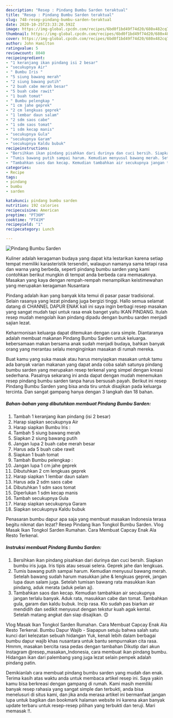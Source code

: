 ```yaml
---
description: "Resep : Pindang Bumbu Sarden teraktual"
title: "Resep : Pindang Bumbu Sarden teraktual"
slug: 748-resep-pindang-bumbu-sarden-teraktual
date: 2020-10-25T23:33:20.592Z
image: https://img-global.cpcdn.com/recipes/6bd0f1bd49f74d20/680x482cq70/pindang-bumbu-sarden-foto-resep-utama.jpg
thumbnail: https://img-global.cpcdn.com/recipes/6bd0f1bd49f74d20/680x482cq70/pindang-bumbu-sarden-foto-resep-utama.jpg
cover: https://img-global.cpcdn.com/recipes/6bd0f1bd49f74d20/680x482cq70/pindang-bumbu-sarden-foto-resep-utama.jpg
author: John Hamilton
ratingvalue: 5
reviewcount: 8040
recipeingredient:
- "1 keranjang ikan pindang isi 2 besar"
- "secukupnya Air"
- " Bumbu Iris "
- "5 siung bawang merah"
- "2 siung bawang putih"
- "2 buah cabe merah besar"
- "5 buah cabe rawit"
- "1 buah tomat"
- " Bumbu pelengkap "
- "1 cm jahe geprek"
- "2 cm lengkuas geprek"
- "1 lembar daun salam"
- "2 sdm saos cabe"
- "1 sdm saos tomat"
- "1 sdm kecap manis"
- "secukupnya Gula"
- "secukupnya Garam"
- "secukupnya Kaldu bubuk"
recipeinstructions:
- "Bersihkan ikan pindang pisahkan dari durinya dan cuci bersih. Siapkan bumbu iris juga. Iris tipis atau sesuai selera. Geprek jahe dan lengkuas."
- "Tumis bawang putih sampai harum. Kemudian menyusul bawang merah. Setelah bawang sudah harum masukkan jahe &amp; lengkuas geprek, jangan lupa daun salam juga. Setelah tumisan bawang rata masukkan ikan pindang, aduk merata (aduk pelan aj)."
- "Tambahkan saos dan kecap. Kemudian tambahkan air secukupnya jangan terlalu banyak. Aduk rata, masukkan cabe dan tomat. Tambahkan gula, garam dan kaldu bubuk. Incip rasa. Klo sudah pas biarkan air mendidih dan sedikit menyusut dengan tekstur kuah agak kental. Setelah matang angkat dan siap disajikan. 😊"
categories:
- Recipe
tags:
- pindang
- bumbu
- sarden

katakunci: pindang bumbu sarden 
nutrition: 192 calories
recipecuisine: American
preptime: "PT36M"
cooktime: "PT41M"
recipeyield: "1"
recipecategory: Lunch

---
```



![Pindang Bumbu Sarden](https://img-global.cpcdn.com/recipes/6bd0f1bd49f74d20/680x482cq70/pindang-bumbu-sarden-foto-resep-utama.jpg)

Kuliner adalah keragaman budaya yang dapat kita lestarikan karena setiap tempat memiliki karasteristik tersendiri, walaupun namanya sama tetapi rasa dan warna yang berbeda, seperti pindang bumbu sarden yang kami contohkan berikut mungkin di tempat anda berbeda cara memasaknya. Masakan yang kaya dengan rempah-rempah menampilkan keistimewahan yang merupakan keragaman Nusantara

Pindang adalah ikan yang banyak kita temui di pasar pasar tradisional. Selain rasanya yang lezat pindang juga bergizi tinggi. Hallo semua selamat datang di CHANNEL DAPUR ENAK kali ini saya ingin berbagi resep masakan yang sangat mudah tapi untuk rasa enak banget yaitu IKAN PINDANG. Itulah resep mudah mengolah ikan pindang dipadu dengan bumbu sarden menjadi sajian lezat.

Keharmonisan keluarga dapat ditemukan dengan cara simple. Diantaranya adalah membuat makanan Pindang Bumbu Sarden untuk keluarga. kebersamaan makan bersama anak sudah menjadi budaya, bahkan banyak orang yang merantau selalu menginginkan masakan di rumah mereka.

Buat kamu yang suka masak atau harus menyiapkan masakan untuk tamu ada banyak varian makanan yang dapat anda coba salah satunya pindang bumbu sarden yang merupakan resep terkenal yang simpel dengan kreasi sederhana. Pasalnya sekarang ini anda dapat dengan mudah menemukan resep pindang bumbu sarden tanpa harus bersusah payah.
Berikut ini resep Pindang Bumbu Sarden yang bisa anda tiru untuk disajikan pada keluarga tercinta. Dan sangat gampang hanya dengan 3 langkah dan 18 bahan.


<!--inarticleads1-->

##### Bahan-bahan yang dibutuhkan membuat Pindang Bumbu Sarden:

1. Tambah 1 keranjang ikan pindang (isi 2 besar)
1. Harap siapkan secukupnya Air
1. Harap siapkan  Bumbu Iris :
1. Tambah 5 siung bawang merah
1. Siapkan 2 siung bawang putih
1. Jangan lupa 2 buah cabe merah besar
1. Harus ada 5 buah cabe rawit
1. Siapkan 1 buah tomat
1. Tambah  Bumbu pelengkap :
1. Jangan lupa 1 cm jahe geprek
1. Dibutuhkan 2 cm lengkuas geprek
1. Harap siapkan 1 lembar daun salam
1. Harus ada 2 sdm saos cabe
1. Dibutuhkan 1 sdm saos tomat
1. Diperlukan 1 sdm kecap manis
1. Tambah secukupnya Gula
1. Harap siapkan secukupnya Garam
1. Siapkan secukupnya Kaldu bubuk


Penasaran bumbu dapur apa saja yang membuat masakan Indonesia terasa begitu nikmat dan lezat? Resep Pindang Ikan Tongkol Bumbu Sarden. Vlog Masak Ikan Tongkol Sarden Rumahan. Cara Membuat Capcay Enak Ala Resto Terkenal. 

<!--inarticleads2-->

##### Instruksi membuat  Pindang Bumbu Sarden:

1. Bersihkan ikan pindang pisahkan dari durinya dan cuci bersih. Siapkan bumbu iris juga. Iris tipis atau sesuai selera. Geprek jahe dan lengkuas.
1. Tumis bawang putih sampai harum. Kemudian menyusul bawang merah. Setelah bawang sudah harum masukkan jahe &amp; lengkuas geprek, jangan lupa daun salam juga. Setelah tumisan bawang rata masukkan ikan pindang, aduk merata (aduk pelan aj).
1. Tambahkan saos dan kecap. Kemudian tambahkan air secukupnya jangan terlalu banyak. Aduk rata, masukkan cabe dan tomat. Tambahkan gula, garam dan kaldu bubuk. Incip rasa. Klo sudah pas biarkan air mendidih dan sedikit menyusut dengan tekstur kuah agak kental. Setelah matang angkat dan siap disajikan. 😊


Vlog Masak Ikan Tongkol Sarden Rumahan. Cara Membuat Capcay Enak Ala Resto Terkenal. Bumbu Dapur Wajib - Siapapun setuju bahwa salah satu kunci dari kelezatan sebuah hidangan Yuk, kenali lebih dalam berbagai bumbu dapur wajib khas nusantara untuk bantu sempurnakan cita rasa. Hmmm, masakan bercita rasa pedas dengan tambahan Dikutip dari akun Instagram @resep_masakan_Indonesia, cara membuat ikan pindang bumbu. Hidangan ikan dari palembang yang juga lezat selain pempek adalah pindang patin. 

Demikianlah cara membuat pindang bumbu sarden yang mudah dan enak. Terima kasih atas waktu anda untuk membaca artikel resep ini. Saya yakin kamu bisa berkreasi dengan gampang di rumah. Kami masih memiliki banyak resep rahasia yang sangat simple dan terbukti, anda bisa menelusuri di situs kami, dan jika anda merasa artikel ini bermanfaat jangan lupa untuk bagikan dan bookmark halaman website ini karena akan banyak update terbaru untuk resep-resep pilihan yang terbukti dan teruji. Mari memasak !!. 
